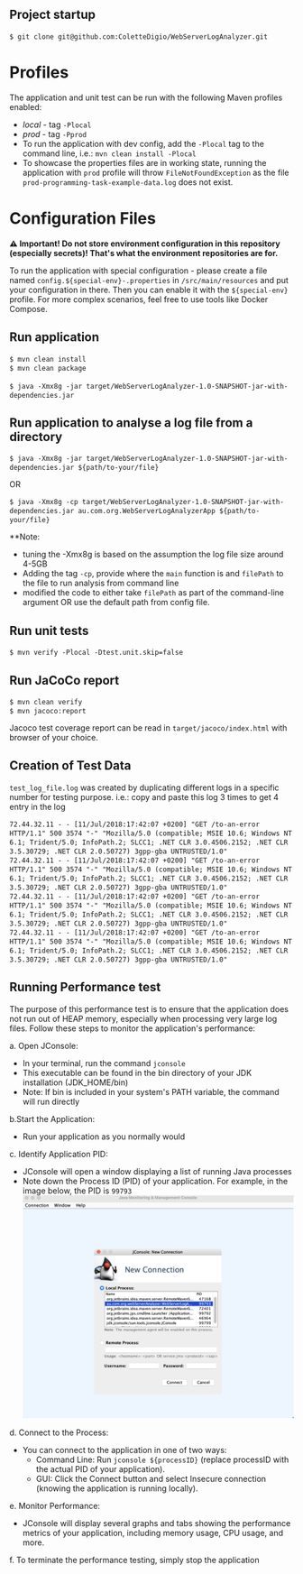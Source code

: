 ## Project startup
``` shell script
$ git clone git@github.com:ColetteDigio/WebServerLogAnalyzer.git
```


# Profiles
The application and unit test can be run with the following Maven profiles enabled:
- *local* - tag `-Plocal`
- *prod* - tag `-Pprod`
- To run the application with dev config, add the `-Plocal` tag to the command line, i.e.: `mvn clean install -Plocal`
- To showcase the properties files are in working state, running the application with `prod` profile will throw `FileNotFoundException` as the file `prod-programming-task-example-data.log` does not exist. 


# Configuration Files
**:warning: Important! Do not store environment configuration in this repository (especially secrets)! That's what
the environment repositories are for.**

To run the application with special configuration - please create a
file named `config.${special-env}-.properties` in `/src/main/resources` and put your configuration in there. Then you can enable
it with the `${special-env}` profile. For more complex scenarios, feel free to use tools like Docker Compose.


## Run application
``` shell script
$ mvn clean install 
$ mvn clean package

$ java -Xmx8g -jar target/WebServerLogAnalyzer-1.0-SNAPSHOT-jar-with-dependencies.jar
```

## Run application to analyse a log file from a directory

``` shell script
$ java -Xmx8g -jar target/WebServerLogAnalyzer-1.0-SNAPSHOT-jar-with-dependencies.jar ${path/to-your/file} 
```
OR
``` shell script
$ java -Xmx8g -cp target/WebServerLogAnalyzer-1.0-SNAPSHOT-jar-with-dependencies.jar au.com.org.WebServerLogAnalyzerApp ${path/to-your/file} 
```
**Note:
  - tuning the -Xmx8g is based on the assumption the log file size around 4-5GB
  - Adding the  tag `-cp`, provide where the `main` function is and `filePath` to the file to run analysis from command line
  - modified the code to either take `filePath` as part of the command-line argument OR use the default path from config file.

## Run unit tests
``` shell script
$ mvn verify -Plocal -Dtest.unit.skip=false
```

## Run JaCoCo report 
``` shell script
$ mvn clean verify
$ mvn jacoco:report
```
Jacoco test coverage report can be read in `target/jacoco/index.html` with browser of your choice.

## Creation of Test Data
`test_log_file.log` was created by duplicating different logs in a specific number for testing purpose. i.e.:
copy and paste this log 3 times to get 4 entry in the log
```
72.44.32.11 - - [11/Jul/2018:17:42:07 +0200] "GET /to-an-error HTTP/1.1" 500 3574 "-" "Mozilla/5.0 (compatible; MSIE 10.6; Windows NT 6.1; Trident/5.0; InfoPath.2; SLCC1; .NET CLR 3.0.4506.2152; .NET CLR 3.5.30729; .NET CLR 2.0.50727) 3gpp-gba UNTRUSTED/1.0"
72.44.32.11 - - [11/Jul/2018:17:42:07 +0200] "GET /to-an-error HTTP/1.1" 500 3574 "-" "Mozilla/5.0 (compatible; MSIE 10.6; Windows NT 6.1; Trident/5.0; InfoPath.2; SLCC1; .NET CLR 3.0.4506.2152; .NET CLR 3.5.30729; .NET CLR 2.0.50727) 3gpp-gba UNTRUSTED/1.0"
72.44.32.11 - - [11/Jul/2018:17:42:07 +0200] "GET /to-an-error HTTP/1.1" 500 3574 "-" "Mozilla/5.0 (compatible; MSIE 10.6; Windows NT 6.1; Trident/5.0; InfoPath.2; SLCC1; .NET CLR 3.0.4506.2152; .NET CLR 3.5.30729; .NET CLR 2.0.50727) 3gpp-gba UNTRUSTED/1.0"
72.44.32.11 - - [11/Jul/2018:17:42:07 +0200] "GET /to-an-error HTTP/1.1" 500 3574 "-" "Mozilla/5.0 (compatible; MSIE 10.6; Windows NT 6.1; Trident/5.0; InfoPath.2; SLCC1; .NET CLR 3.0.4506.2152; .NET CLR 3.5.30729; .NET CLR 2.0.50727) 3gpp-gba UNTRUSTED/1.0"
```
## Running Performance test
The purpose of this performance test is to ensure that the application does not run out of HEAP memory, especially when processing very large log files. Follow these steps to monitor the application's performance:

a. Open JConsole:
- In your terminal, run the command `jconsole`
- This executable can be found in the bin directory of your JDK installation (JDK_HOME/bin)
- Note: If bin is included in your system's PATH variable, the command will run directly

b.Start the Application:
- Run your application as you normally would

c. Identify Application PID:
- JConsole will open a window displaying a list of running Java processes
- Note down the Process ID (PID) of your application. For example, in the image below, the PID is `99793`
![jconsole-pop-up.png](..%2Fsrc%2Fmain%2Fresources%2Fimages%2Fjconsole-pop-up.png)

d. Connect to the Process:
- You can connect to the application in one of two ways:
    - Command Line: Run `jconsole ${processID}` (replace processID with the actual PID of your application).
    - GUI: Click the Connect button and select Insecure connection (knowing the application is running locally).

e. Monitor Performance:
- JConsole will display several graphs and tabs showing the performance metrics of your application, including memory usage, CPU usage, and more.

f. To terminate the performance testing, simply stop the application